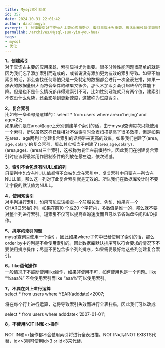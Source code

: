 ```yaml
---
title: Mysql索引优化
id: 357
date: 2024-10-31 22:01:42
author: daichangya
excerpt: 1，创建索引对于查询占主要的应用来说，索引显得尤为重要。很多时候性能问题很简单的就是因为我们忘了添加索引而造成的，或者说没有添加更为有效的索引导致。如果不加索引的话，那么查找任何哪怕只是一条特定的数据都会进行一次全表扫描，如果一张表的数据量很大而符合条件的结果又很少，那么不加索引会引起致命的性能下降。但是也不是什么情况都非得建索引不可，比如性别可能就只有两个值，建索引不仅没什么优势，还会影响到
permalink: /archives/Mysql-suo-yin-you-hua/
tags:
- mysql
- 优化
---
```




**1，创建索引**<br>
对于查询占主要的应用来说，索引显得尤为重要。很多时候性能问题很简单的就是因为我们忘了添加索引而造成的，或者说没有添加更为有效的索引导致。如果不加索引的话，那么查找任何哪怕只是一条特定的数据都会进行一次全表扫描，如果一张表的数据量很大而符合条件的结果又很少，那么不加索引会引起致命的性能下降。但是也不是什么情况都非得建索引不可，比如性别可能就只有两个&#20540;，建索引不仅没什么优势，还会影响到更新速度，这被称为过度索引。


**2，复合索引**<br>
比如有一条语句是这样的：select * from users where area=’beijing’ and age=22;<br>
如果我们是在area和age上分别创建单个索引的话，由于mysql查询每次只能使用一个索引，所以虽然这样已经相对不做索引时全表扫描提高了很多效率，但是如果在area、age两列上创建复合索引的话将带来更高的效率。如果我们创建了(area, age, salary)的复合索引，那么其实相当于创建了(area,age,salary)、(area,age)、(area)三个索引，这被称为最佳左前缀特性。因此我们在创建复合索引时应该将最常用作限制条件的列放在最左边，依次递减。


**3，索引不会包含有NULL&#20540;的列**<br>
只要列中包含有NULL&#20540;都将不会被包含在索引中，复合索引中只要有一列含有NULL&#20540;，那么这一列对于此复合索引就是无效的。所以我们在数据库设计时不要让字段的默认&#20540;为NULL。


**4，使用短索引**<br>
对串列进行索引，如果可能应该指定一个前缀长度。例如，如果有一个CHAR(255)的 列，如果在前10 个或20 个字符内，多数&#20540;是惟一的，那么就不要对整个列进行索引。短索引不仅可以提高查询速度而且可以节省磁盘空间和I/O操作。


**5，排序的索引问题**<br>
mysql查询只使用一个索引，因此如果where子句中已经使用了索引的话，那么order by中的列是不会使用索引的。因此数据库默认排序可以符合要求的情况下不要使用排序操作；尽量不要包含多个列的排序，如果需要最好给这些列创建复合索引。


**6，like语句操作**<br>
一般情况下不鼓励使用like操作，如果非使用不可，如何使用也是一个问题。like “%aaa%” 不会使用索引而like “aaa%”可以使用索引。


**7，不要在列上进行运算**<br>
select * from users where YEAR(adddate)&lt;2007;


将在每个行上进行运算，这将导致索引失效而进行全表扫描，因此我们可以改成


select * from users where adddate&lt;‘2007-01-01’;


**8，不使用NOT IN和&lt;&gt;操作**


NOT IN和&lt;&gt;操作都不会使用索引将进行全表扫描。NOT IN可以NOT EXISTS代替，id&lt;&gt;3则可使用id&gt;3 or id&lt;3来代替。
